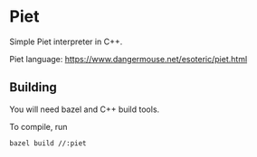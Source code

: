 Piet
====

Simple Piet interpreter in C++.

Piet language: https://www.dangermouse.net/esoteric/piet.html

Building
----------

You will need bazel and C++ build tools.

To compile, run
```
bazel build //:piet
```